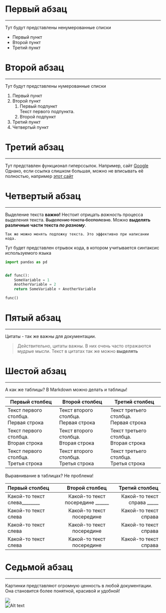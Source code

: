 # Первый абзац

---

Тут будут представлены ненумерованные списки

* Первый пункт
* Второй пункт
* Третий пункт

# Второй абзац

---

Тут будут представлены нумерованные списки

1. Первый пункт
2. Второй пункт
    1. Первый подпункт</br>
    Текст первого подпункта.</br>
    2. Второй подпункт
3. Третий пункт
4. Четвертый пункт

# Третий абзац

---

Тут представлен функционал гиперссылок. Например,
сайт [Google](https://google.com)</br>
Однако, если ссылка слишком большая,
можно не вписывать её полностью, например [этот сайт](1)

# Четвертый абзац

---

Выделение текста **важно!** Нестоит отрицать *важность* процесса
выделения текста. ~~Выделение текста бесполезно~~. Можно **выделять различные
части текста _по разному_**.</br>

`Так же можно менять подложку текста. Это эффективно при написании кода.`

Тут будет представлен отрывок кода, в котором учитывается синтаксис
используемого языка

```python
import pandas as pd


def func():
    SomeVariable = 1
    AnotherVariable = 2
    return SomeVariable + AnotherVariable

func()
```

# Пятый абзац

---

Цитаты - так же важны для документации.
> Действительно, цитаты важны. В них очень часто отражаются мудрые мысли.
> Текст в цитатах так же можно **выделять**

# Шестой абзац

---

А как же таблицы? В Markdown можно делать и таблицы!

Первый столбец | Второй столбец | Третий столбец
|--------------|----------------|-----------------
|Текст первого столбца.</br> Первая строка| Текст второго столбца.</br> Первая строка| Текст третьего столбца.</br> Первая строка
|Текст первого столбца.</br> Вторая строка| Текст второго столбца.</br> Вторая строка| Текст третьего столбца.</br> Вторая строка
|Текст первого столбца.</br> Третья строка| Текст второго столбца.</br> Третья строка| Текст третьего столбца.</br> Третья строка

Выравнивание в таблицах? Не проблема!

Первый столбец | Второй столбец | Третий столбец
|:--------------|:----------------:|-----------------:|
|Какой-то текст слева________| Какой-то текст посередине ______| Какой-то текст справа _____|
|Какой-то текст слева| Какой-то текст посередине | Какой-то текст справа|
|Какой-то текст слева| Какой-то текст посередине | Какой-то текст справа|
|Какой-то текст слева| Какой-то текст посередине | Какой-то текст справа|

# Седьмой абзац

------------------

Картинки представляют огромную ценность в любой документации.
Она становится более понятной, красивой и удобной!</br>


![](https://icdn.lenta.ru/images/2021/04/27/16/20210427163138131/square_320_c09ebae17387b7d6eeb9fa0d42afe5ee.jpg) </br>
![Alt text](https://icdn.lenta.ru/images/2021/04/27/16/20210427163138131/square_320_c09ebae17387b7d6eeb9fa0d42afe5ee.jpg "Текст?")


[1]:(https://google.com)
